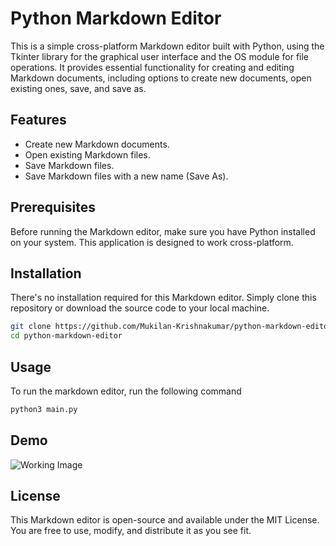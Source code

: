 # Python Markdown Editor
This is a simple cross-platform Markdown editor built with Python, using the Tkinter library for the graphical user interface and the OS module for file operations. It provides essential functionality for creating and editing Markdown documents, including options to create new documents, open existing ones, save, and save as.

## Features
- Create new Markdown documents.
- Open existing Markdown files.
- Save Markdown files.
- Save Markdown files with a new name (Save As).

## Prerequisites
Before running the Markdown editor, make sure you have Python installed on your system. This application is designed to work cross-platform.

## Installation
There's no installation required for this Markdown editor. Simply clone this repository or download the source code to your local machine.

```bash
git clone https://github.com/Mukilan-Krishnakumar/python-markdown-editor.git
cd python-markdown-editor
```

## Usage
To run the markdown editor, run the following command

```bash
python3 main.py
```
## Demo
![Working Image]("./images/working.png")

## License
This Markdown editor is open-source and available under the MIT License. You are free to use, modify, and distribute it as you see fit.


